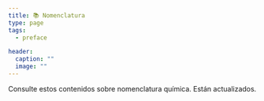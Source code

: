 ```yaml
---
title: 📚 Nomenclatura
type: page
tags:
  - preface

header:
  caption: ""
  image: ""
---
```


Consulte estos contenidos sobre nomenclatura química. Están actualizados.
